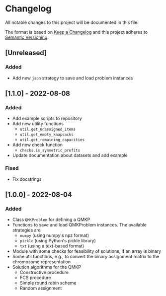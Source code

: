 # Changelog
All notable changes to this project will be documented in this file.

The format is based on [Keep a Changelog](http://keepachangelog.com/en/1.0.0/)
and this project adheres to [Semantic Versioning](http://semver.org/spec/v2.0.0.html).


## [Unreleased]
### Added
- Add new `json` strategy to save and load problem instances


## [1.1.0] - 2022-08-08
### Added
- Add example scripts to repository
- Add new utility functions
  - `util.get_unassigned_items`
  - `util.get_empty_knapsacks`
  - `util.get_remaining_capacities`
- Add new check function
  - `checks.is_symmetric_profits`
- Update documentation about datasets and add example

### Fixed
- Fix docstrings


## [1.0.0] - 2022-08-04
### Added
- Class `QMKProblem` for defining a QMKP
- Functions to save and load QMKProblem instances. The available strategies are
  - `numpy` (using numpy's npz format)
  - `pickle` (using Python's pickle library)
  - `txt` (using a text-based format)
- Module with some checks for feasibility of solutions, if an array is binary
- Some util functions, e.g., to convert the binary assignment matrix to the
  chromosome representation
- Solution algorithms for the QMKP
  - Constructive procedure
  - FCS procedure
  - Simple round robin scheme
  - Random assignment
